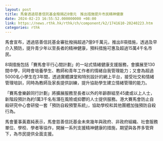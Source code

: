 ```yaml
---
layout: post
title: 馬會透過慈善信託基金撥捐近8億元　推出措施提升市民精神健康
date: 2024-02-23 16:55:52.000000000 +08:00
link: https://news.rthk.hk/rthk/ch/component/k2/1741610-20240223.htm
categories: rthk
---
```


馬會宣布，透過慈善信託基金審批撥捐超過7億9千萬元，推出8項措施，透過及早介入預防，提升青少年以至長者的精神健康，預料措施可惠及超過15萬4千名市民。

8項措施包括「賽馬會平行心間計劃」的一站式情緒健康支援服務，會擴展至130間中學，同時會培養學生、教師和青年工作者的情緒自我管理能力；又會為超過5000名小學生在3年間，透過實體課堂和特別設計的網上平台，接受社交和情緒管理培訓，同時為教師及家長提供訓練，提升協助學生建立情緒管理的能力。

「賽馬會樂齡同行計劃」將擴展服務至長者以外的年齡群組至45歲或以上人士，新階段預計為約1萬3千名有潛在風險或抑鬱的人士提供服務。港大賽馬會防止自殺研究中心會研發一套「預防自殺預警系統」，協助學校和其他團體加強預防自殺行為。

馬會董事黃嘉純表示，馬會慈善信託基金未來幾年與政府、非政府組織、社會服務單位、學校、學者等協作，開展一系列支援精神健康的措施，期望與各界多管齊下，為市民提供全面支援。
